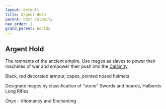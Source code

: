 ```yaml
---
layout: default
title: Argent Hold
parent: Post Calamity
nav_order: 2
grand_parent: Worlds
---
```

## Argent Hold
The remnants of the ancient empire. Use mages as slaves to power their machines of war and empower their push into the [Calamity](Calamity).

Black, red decorated armour, capes, pointed nosed helmets

Designate mages by classification of "stone"
Swords and boards,
Halberds
Long Rifles



*Onyx* - Vitomancy and Enchanting


